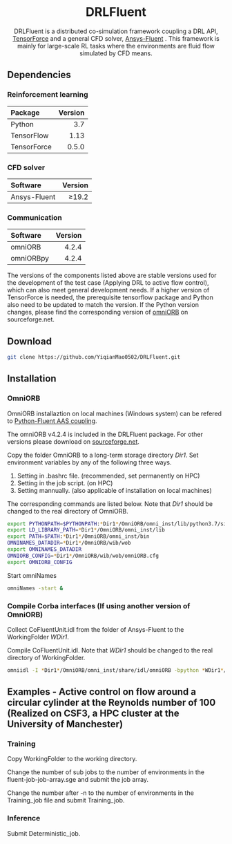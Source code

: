 <div align="center">
<!-- Title: -->
  <h1>DRLFluent</h1>

DRLFluent is a distributed co-simulation framework coupling a DRL API, <a href="https://github.com/tensorforce/tensorforce">TensorForce</a> and a general CFD solver, <a href="https://www.ansys.com/products/fluids/ansys-fluent">Ansys-Fluent</a> . This framework is mainly for large-scale RL tasks where the environments are fluid flow simulated by CFD means.
</div>

## Dependencies
### Reinforcement learning
|      Package     |     Version   |
|:-----------------|--------------:|
| Python           |      3.7      |
| TensorFlow       |      1.13     |
| TensorForce      |      0.5.0    |

### CFD solver
|      Software    |     Version   |
|:-----------------|--------------:|
| Ansys-Fluent     |     ≥19.2     |

### Communication
|      Software    |     Version   |
|:-----------------|--------------:|
| omniORB          |     4.2.4     |
| omniORBpy        |     4.2.4     |

The versions of the components listed above are stable versions used for the development of the test case (Applying DRL to active flow control), which can also meet general development needs. If a higher version of TensorForce is needed, the prerequisite tensorflow package and Python also need to be updated to match the version. If the Python version changes, please find the corresponding version of <a href="https://sourceforge.net/projects/omniorb/files/">omniORB</a> on sourceforge.net.

## Download

```bash
git clone https://github.com/YiqianMao0502/DRLFluent.git
```

## Installation

### OmniORB

OmniORB installaztion on local machines (Windows system) can be refered to <a href="https://www.youtube.com/watch?v=v4eZPioTOYs">Python-Fluent AAS coupling</a>. 

The omniORB v4.2.4 is included in the DRLFluent package. For other versions please download on <a href="https://sourceforge.net/projects/omniorb/files/">sourceforge.net</a>.

Copy the folder OmniORB to a long-term storage directory *Dir1*. Set environment variables by any of the following three ways.

1. Setting in .bashrc file. (recommended, set permanently on HPC)
2. Setting in the job script. (on HPC)
3. Setting mannually. (also applicable of installation on local machines)

The corresponding commands are listed below. Note that *Dir1* should be changed to the real directory of OmniORB.

```bash
export PYTHONPATH=$PYTHONPATH:*Dir1*/OmniORB/omni_inst/lib/python3.7/site-packages
export LD_LIBRARY_PATH=*Dir1*/OmniORB/omni_inst/lib
export PATH=$PATH:*Dir1*/OmniORB/omni_inst/bin
OMNINAMES_DATADIR=*Dir1*/OmniORB/wib/wob
export OMNINAMES_DATADIR
OMNIORB_CONFIG=*Dir1*/OmniORB/wib/wob/omniORB.cfg
export OMNIORB_CONFIG
```

Start omniNames

```bash
omniNames -start &
```

### Compile Corba interfaces (If using another version of OmniORB)

Collect CoFluentUnit.idl from the folder of Ansys-Fluent to the WorkingFolder *WDir1*. 

Compile CoFluentUnit.idl. Note that *WDir1* should be changed to the real directory of WorkingFolder.

```bash
omniidl -I *Dir1*/OmniORB/omni_inst/share/idl/omniORB -bpython *WDir1*/WorkingFolder/CoFluentUnit.idl
```

## Examples - Active control on flow around a circular cylinder at the Reynolds number of 100 (Realized on CSF3, a HPC cluster at the University of Manchester)

### Training

Copy WorkingFolder to the working directory. 

Change the number of sub jobs to the number of environments in the fluent-job-job-array.sge and submit the job array.

Change the number after -n to the number of environments in the Training_job file and submit Training_job.

### Inference
Submit Deterministic_job.
